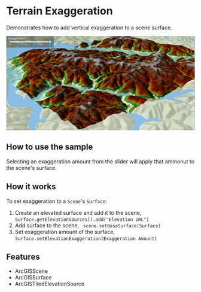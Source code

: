 <h1>Terrain Exaggeration</h1>

<p>Demonstrates how to add vertical exaggeration to a scene surface.</p>

<p><img src="TerrainExaggeration.PNG"/></p>

<h2>How to use the sample</h2>

<p>Selecting an exaggeration amount from the slider will apply that ammonut to the scene's surface.</p>

<h2>How it works</h2>

<p>To set exaggeration to a <code>Scene</code>'s <code>Surface</code>:</p>

<ol>
  <li>Create an elevated surface and add it to the scene, <code>Surface.getElevationSources().add("Elevation URL")</code></li>
  <li>Add surface to the scene, <code> scene.setBaseSurface(Surface)</code></li>
  <li>Set exaggeration amount of the surface, <code>Surface.setElevationExaggeration(Exaggeration Amount)</code></li>
</ol>

<h2>Features</h2>

<ul>
  <li>ArcGISScene</li>
  <li>ArcGISSurface</li>
  <li>ArcGISTiledElevationSource</li>
</ul>
